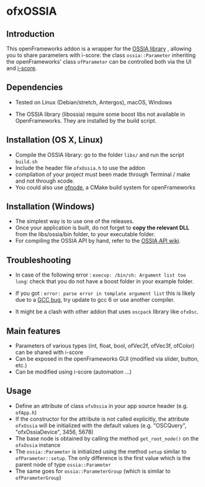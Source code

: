 # ofxOSSIA

## Introduction

This openFrameworks addon is a wrapper for the [OSSIA library](https://github.com/OSSIA/libossia) , 
allowing you to share parameters with i-score: the class `ossia::Parameter` 
inheriting the openFrameworks' class `ofParameter` can be controlled both via the UI and [i-score](http://www.i-score.org).

## Dependencies 

* Tested on Linux (Debian/stretch, Antergos), macOS, Windows

* The OSSIA library (libossia) require some boost libs not available in OpenFrameworks. They are installed by the build script.
    
## Installation (OS X, Linux) 

* Compile the OSSIA library: go to the folder `libs/` and run the script `build.sh`
* Include the header file `ofxOssia.h` to use the addon
* compilation of your project must been made through Terminal / make and not through xcode.
* You could also use [ofnode](https://github.com/ofnode/of.git), a CMake build system for openFrameworks 

## Installation (Windows)

* The simplest way is to use one of the releases.
* Once your application is built, do not forget to **copy the relevant DLL** from the libs/ossia/bin folder, to your executable folder.
* For compiling the OSSIA API by hand, refer to the [OSSIA API wiki](https://github.com/OSSIA/API/wiki).

## Troubleshooting

* In case of the following error : `execvp: /bin/sh: Argument list too long`: check that you do not have a boost folder in your example folder.

* If you got : `error: parse error in template argument list` this is likely due to a [GCC bug](https://gcc.gnu.org/ml/gcc-help/2016-01/msg00087.html), try update to gcc 6 or use another compiler.

* It might be a clash with other addon that uses `oscpack` library like `ofxOsc`.

## Main features

* Parameters of various types (int, float, bool, ofVec2f, ofVec3f, ofColor) can be shared with i-score
* Can be exposed in the openFrameworks GUI (modified via slider, button, etc.)
* Can be modified using i-score (automation ...)

## Usage

* Define an attribute of class `ofxOssia` in your app source header (e.g. `ofApp.h`)
* If the constructor for the attribute is not called explicitly, the attribute `ofxOssia` will be initialized with the default values (e.g. "OSCQuery", "ofxOssiaDevice", 3456, 5678)
* The base node is obtained by calling the method `get_root_node()` on the `ofxOssia` instance
* The `ossia::Parameter` is initialized using the method `setup` similar to `ofParameter::setup`. The only difference is the first value which is the parent node of type `ossia::Parameter`
* The same goes for  `ossia::ParameterGroup` (which is similar to `ofParameterGroup`)
